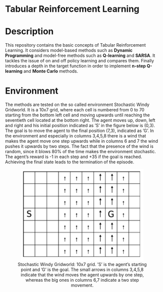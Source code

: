 # Tabular Reinforcement Learning

# Description 
This repository contains the basic concepts of Tabular Reinforcement Learning. It considers model-based methods such as **Dynamic Programming** and model-free methods such as **Q-learning** and **SARSA**. It tackles the issue of on and off policy learning and compares them. Finally introduces a depth in the target function in order to implement **n-step Q-learning** and **Monte Carlo** methods.

# Environment
The methods are tested on the so called environment Stochastic Windy Gridworld. It is a 10x7 grid, where each cell is numbered from 0 to 70 starting from the bottom left cell and moving upwards until reaching the seventieth cell located at the bottom right. The agent moves up, down, left and right and his initial position indicated as ’S’ in the figure below is (0,3). The goal is to move the agent to the final position (7,3), indicated as ’G’. In the environment and especially in columns 3,4,5,8 there is a wind that makes the agent move one step upwards while in columns 6 and 7 the wind pushes it upwards by two steps. The fact that the presence of the
wind is random, since it blows 80% of the time makes the environment stochastic. The agent’s reward is -1 in each step and +35 if the goal is reached. Achieving the final state leads to the termination of the episode. 

<!-- <p float = "center">
<img src="environment.png" width="400" height="300" alt>
<em> Stochastic Windy Gridworld: 10x7 grid. ’S’ is the agent’s starting point and ’G’ is the goal. The small arrows in columns 3,4,5,8 indicate that the wind moves the agent upwards by one step, whereas the big ones in columns 6,7 indicate a two step movement.</em>
</p>
 -->
<figure align="center">
<img src="environment.png" width="400" height="300">
<figcaption align = "center">Stochastic Windy Gridworld: 10x7 grid. ’S’ is the agent’s starting point and ’G’ is the goal. The small arrows in columns 3,4,5,8 indicate that the wind moves the agent upwards by one step, whereas the big ones in columns 6,7 indicate a two step movement.</figcaption>
</figure>
